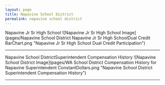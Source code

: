 ```yaml
---
layout: page
title: Napavine School District
permalink: napavine school district
---
```



Napavine Jr Sr High School
![Napavine Jr Sr High School Image](pages/Napavine School District Napavine Jr Sr High SchoolDual Credit BarChart.png "Napavine Jr Sr High School Dual Credit Participation")

___

Napavine School DistrictSuperintendent Compensation History
![Napavine School District Image](pages/WA School District Compensation History for Napavine Superintendent ConstantDollars.png "Napavine School District Superintendent Compensation History")

___

